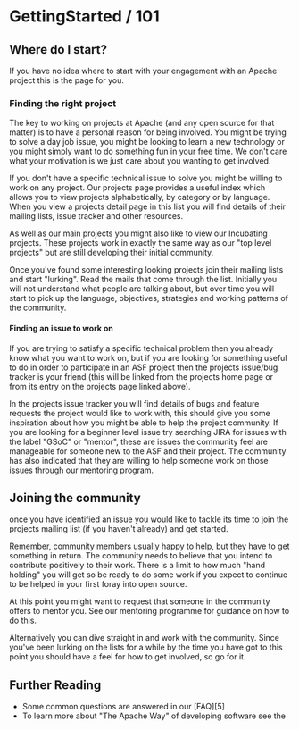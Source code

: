 # GettingStarted / 101

## Where do I start?
If you have no idea where to start with your engagement with an Apache project this is the page for you.

### Finding the right project
The key to working on projects at Apache (and any open source for that matter) is to have a personal reason for being involved. You might be trying to solve a day job issue, you might be looking to learn a new technology or you might simply want to do something fun in your free time. We don't care what your motivation is we just care about you wanting to get involved.

If you don't have a specific technical issue to solve you might be willing to work on any project. Our projects page provides a useful index which allows you to view projects alphabetically, by category or by language. When you view a projects detail page in this list you will find details of their mailing lists, issue tracker and other resources.

As well as our main projects you might also like to view our Incubating projects. These projects work in exactly the same way as our "top level projects" but are still developing their initial community.

Once you've found some interesting looking projects join their mailing lists and start "lurking". Read the mails that come through the list. Initially you will not understand what people are talking about, but over time you will start to pick up the language, objectives, strategies and working patterns of the community.

#### Finding an issue to work on

If you are trying to satisfy a specific technical problem then you already know what you want to work on, but if you are looking for something useful to do in order to participate in an ASF project then the projects issue/bug tracker is your friend (this will be linked from the projects home page or from its entry on the projects page linked above).

In the projects issue tracker you will find details of bugs and feature requests the project would like to work with, this should give you some inspiration about how you might be able to help the project community. If you are looking for a beginner level issue try searching JIRA for issues with the label "GSoC" or "mentor", these are issues the community feel are manageable for someone new to the ASF and their project. The community has also indicated that they are willing to help someone work on those issues through our mentoring program.

## Joining the community
once you have identified an issue you would like to tackle its time to join the projects mailing list (if you haven't already) and get started.

Remember, community members usually happy to help, but they have to get something in return. The community needs to believe that you intend to contribute positively to their work. There is a limit to how much "hand holding" you will get so be ready to do some work if you expect to continue to be helped in your first foray into open source.

At this point you might want to request that someone in the community offers to mentor you. See our mentoring programme for guidance on how to do this.

Alternatively you can dive straight in and work with the community. Since you've been lurking on the lists for a while by the time you have got to this point you should have a feel for how to get involved, so go for it.

## Further Reading
* Some common questions are answered in our [FAQ][5]
* To learn more about "The Apache Way" of developing software see the